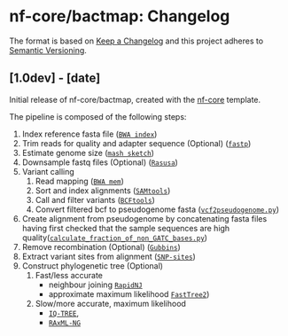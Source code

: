 # nf-core/bactmap: Changelog

The format is based on [Keep a Changelog](https://keepachangelog.com/en/1.0.0/)
and this project adheres to [Semantic Versioning](https://semver.org/spec/v2.0.0.html).

## [1.0dev] - [date]

Initial release of nf-core/bactmap, created with the [nf-core](https://nf-co.re/) template.

The pipeline is composed of the following steps:

1. Index reference fasta file ([`BWA index`](https://github.com/lh3/bwa))
2. Trim reads for quality and adapter sequence (Optional) ([`fastp`](https://github.com/OpenGene/fastp))
3. Estimate genome size ([`mash sketch`](https://mash.readthedocs.io/en/latest/index.html))
4. Downsample fastq files (Optional) ([`Rasusa`](https://github.com/mbhall88/rasusa))
5. Variant calling
    1. Read mapping ([`BWA mem`](https://github.com/lh3/bwa))
    2. Sort and index alignments ([`SAMtools`](https://sourceforge.net/projects/samtools/files/samtools/))
    3. Call and filter variants ([`BCFtools`](http://samtools.github.io/bcftools/bcftools.html))
    4. Convert filtered bcf to pseudogenome fasta ([`vcf2pseudogenome.py`](https://github.com/nf-core/bactmap/blob/dev/bin/vcf2pseudogenome.py))
6. Create alignment from pseudogenome by concatenating fasta files having first checked that the sample sequences are high quality([`calculate_fraction_of_non_GATC_bases.py`](https://github.com/nf-core/bactmap/blob/dev/bin/))
7. Remove recombination (Optional) ([`Gubbins`](https://sanger-pathogens.github.io/gubbins/))
8. Extract variant sites from alignment ([`SNP-sites`](https://github.com/sanger-pathogens/snp-sites))
9. Construct phylogenetic tree (Optional)
    1. Fast/less accurate
        * neighbour joining [`RapidNJ`](https://birc.au.dk/software/rapidnj/)
        * approximate maximum likelihood [`FastTree2`](http://www.microbesonline.org/fasttree/))
    2. Slow/more accurate, maximum likelihood
        * [`IQ-TREE`](http://www.iqtree.org/),
        * [`RAxML-NG`](https://github.com/amkozlov/raxml-ng)
